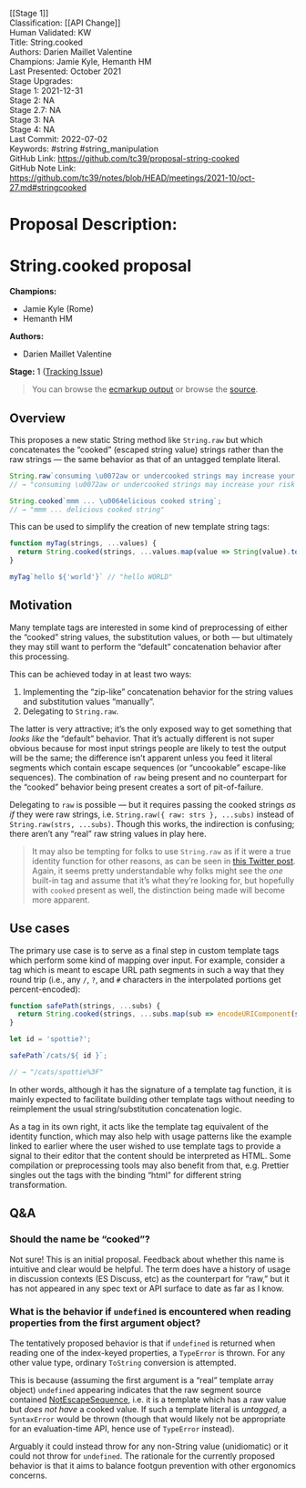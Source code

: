 [[Stage 1]]<br>Classification: [[API Change]]<br>Human Validated: KW<br>Title: String.cooked<br>Authors: Darien Maillet Valentine<br>Champions: Jamie Kyle, Hemanth HM<br>Last Presented: October 2021<br>Stage Upgrades:<br>Stage 1: 2021-12-31  
Stage 2: NA  
Stage 2.7: NA  
Stage 3: NA  
Stage 4: NA<br>Last Commit: 2022-07-02<br>Keywords: #string #string_manipulation<br>GitHub Link: https://github.com/tc39/proposal-string-cooked <br>GitHub Note Link: https://github.com/tc39/notes/blob/HEAD/meetings/2021-10/oct-27.md#stringcooked
# Proposal Description:
# String.cooked proposal

**Champions:**

- Jamie Kyle (Rome)
- Hemanth HM 

**Authors:**

- Darien Maillet Valentine

**Stage:** 1 ([Tracking Issue](https://github.com/bathos/proposal-string-cooked/issues/3))

> You can browse the [ecmarkup output](https://tc39.es/proposal-string-cooked/)
or browse the [source](https://github.com/bathos/proposal-string-cooked/blob/HEAD/spec.emu).

## Overview

This proposes a new static String method like `String.raw` but which
concatenates the “cooked” (escaped string value) strings rather than the raw
strings — the same behavior as that of an untagged template literal.

```js
String.raw`consuming \u0072aw or undercooked strings may increase your risk of stringborne illness`;
// → "consuming \u0072aw or undercooked strings may increase your risk of stringborne illness"

String.cooked`mmm ... \u0064elicious cooked string`;
// → "mmm ... delicious cooked string"
```

This can be used to simplify the creation of new template string tags:

```js
function myTag(strings, ...values) {
  return String.cooked(strings, ...values.map(value => String(value).toUpperCase())
}

myTag`hello ${'world'}` // "hello WORLD"
```

## Motivation

Many template tags are interested in some kind of preprocessing of either the
“cooked” string values, the substitution values, or both — but ultimately they
may still want to perform the “default” concatenation behavior after this
processing.

This can be achieved today in at least two ways:

1. Implementing the “zip-like” concatenation behavior for the string values and
   substitution values “manually”.
2. Delegating to `String.raw`.

The latter is very attractive; it’s the only exposed way to get something that
_looks like_ the “default” behavior. That it’s actually different is not super
obvious because for most input strings people are likely to test the output will
be the same; the difference isn’t apparent unless you feed it literal segments
which contain escape sequences (or “uncookable” escape-like sequences). The
combination of `raw` being present and no counterpart for the “cooked” behavior
being present creates a sort of pit-of-failure.

Delegating to `raw` is possible — but it requires passing the cooked strings _as
if_ they were raw strings, i.e. `String.raw({ raw: strs }, ...subs)` instead of
`String.raw(strs, ...subs)`. Though this works, the indirection is confusing;
there aren’t any “real” raw string values in play here.

> It may also be tempting for folks to use `String.raw` as if it were a true
> identity function for other reasons, as can be seen in
> [this Twitter post](https://twitter.com/wcbytes/status/1430271001632415745).
> Again, it seems pretty understandable why folks might see the _one_ built-in
> tag and assume that it’s what they’re looking for, but hopefully with `cooked`
> present as well, the distinction being made will become more apparent.

## Use cases

The primary use case is to serve as a final step in custom template tags which
perform some kind of mapping over input. For example, consider a tag which is
meant to escape URL path segments in such a way that they round trip (i.e., any
`/`, `?`, and `#` characters in the interpolated portions get percent-encoded):

```js
function safePath(strings, ...subs) {
  return String.cooked(strings, ...subs.map(sub => encodeURIComponent(sub)));
}

let id = 'spottie?';

safePath`/cats/${ id }`;

// → "/cats/spottie%3F"
```

In other words, although it has the signature of a template tag function, it is
mainly expected to facilitate building other template tags without needing to
reimplement the usual string/substitution concatenation logic.

As a tag in its own right, it acts like the template tag equivalent of the
identity function, which may also help with usage patterns like the example
linked to earlier where the user wished to use template tags to provide a signal
to their editor that the content should be interpreted as HTML. Some compilation
or preprocessing tools may also benefit from that, e.g. Prettier singles out the
tags with the binding “html” for different string transformation.

## Q&A

### Should the name be “cooked”?

Not sure! This is an initial proposal. Feedback about whether this name
is intuitive and clear would be helpful. The term does have a history of usage
in discussion contexts (ES Discuss, etc) as the counterpart for “raw,” but it
has not appeared in any spec text or API surface to date as far as I know.

### What is the behavior if `undefined` is encountered when reading properties from the first argument object?

The tentatively proposed behavior is that if `undefined` is returned when
reading one of the index-keyed properties, a `TypeError` is thrown. For any
other value type, ordinary `ToString` conversion is attempted.

This is because (assuming the first argument is a “real” template array object)
`undefined` appearing indicates that the raw segment source contained
[NotEscapeSequence](https://tc39.es/ecma262/#prod-NotEscapeSequence), i.e.
it is a template which has a raw value but _does not have_ a cooked value. If
such a template literal is _untagged,_ a `SyntaxError` would be thrown (though
that would likely not be appropriate for an evaluation-time API, hence use of
`TypeError` instead).

Arguably it could instead throw for any non-String value (unidiomatic) or it
could not throw for `undefined`. The rationale for the currently proposed
behavior is that it aims to balance footgun prevention with other ergonomics
concerns.
<br>